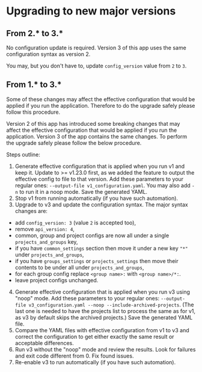 # Upgrading to new major versions

## From 2.* to 3.*

No configuration update is required. Version 3 of this app uses the same configuration syntax as version 2.

You may, but you don't have to, update `config_version` value from `2` to `3`.

## From 1.* to 3.*

Some of these changes may affect the effective configuration that would be applied if you run the application. Therefore to do the upgrade safely please follow this procedure.

Version 2 of this app has introduced some breaking changes that may affect the effective configuration that would be applied if you run the application. Version 3 of the app contains the same changes. To perform the upgrade safely please follow the below procedure.

Steps outline:

1. Generate effective configuration that is applied when you run v1 and keep it. Update to >= v1.23.0 first, as we added the feature to output the effective config to file to that version. Add these parameters to your regular ones: `--output-file v1_configuration.yaml`. You may also add `-n` to run it in a noop mode. Save the generated YAML.
2. Stop v1 from running automatically (if you have such automation).
3. Upgrade to v3 and update the configuration syntax. The major syntax changes are:
* add `config_version: 3` (value `2` is accepted too),
* remove `api_version: 4`,
* common, group and project configs are now all under a single `projects_and_groups` key,
* if you have `common_settings` section then move it under a new key `"*"` under `projects_and_groups`,
* if you have `groups_settings` or `projects_settings` then move their contents to be under all under `projects_and_groups`,
* for each group config replace `<group name>:` with `<group name>/*:`.
* leave project configs unchanged.
4. Generate effective configuration that is applied when you run v3 using "noop" mode. Add these parameters to your regular ones: `--output-file v3_configuration.yaml --noop --include-archived-projects`. (The last one is needed to have the projects list to process the same as for v1, as v3 by default skips the archived projects.) Save the generated YAML file.
5. Compare the YAML files with effective configuration from v1 to v3 and correct the configuration to get either exactly the same result or acceptable differences.
6. Run v3 without the "noop" mode and review the results. Look for failures and exit code different from 0. Fix found issues.
7. Re-enable v3 to run automatically (if you have such automation).
